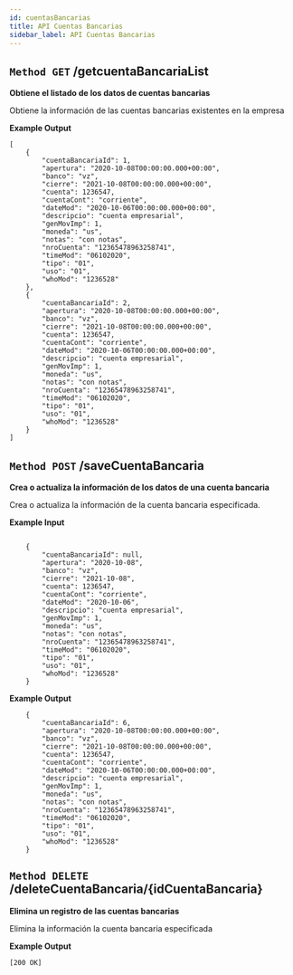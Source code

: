 ```yaml
---
id: cuentasBancarias
title: API Cuentas Bancarias
sidebar_label: API Cuentas Bancarias
---
```


## `Method GET` /getcuentaBancariaList
**Obtiene el listado de los datos de cuentas bancarias**

Obtiene la información de las cuentas bancarias existentes en la empresa

**Example Output**


```
[
    {
        "cuentaBancariaId": 1,
        "apertura": "2020-10-08T00:00:00.000+00:00",
        "banco": "vz",
        "cierre": "2021-10-08T00:00:00.000+00:00",
        "cuenta": 1236547,
        "cuentaCont": "corriente",
        "dateMod": "2020-10-06T00:00:00.000+00:00",
        "descripcio": "cuenta empresarial",
        "genMovImp": 1,
        "moneda": "us",
        "notas": "con notas",
        "nroCuenta": "12365478963258741",
        "timeMod": "06102020",
        "tipo": "01",
        "uso": "01",
        "whoMod": "1236528"
    },
    {
        "cuentaBancariaId": 2,
        "apertura": "2020-10-08T00:00:00.000+00:00",
        "banco": "vz",
        "cierre": "2021-10-08T00:00:00.000+00:00",
        "cuenta": 1236547,
        "cuentaCont": "corriente",
        "dateMod": "2020-10-06T00:00:00.000+00:00",
        "descripcio": "cuenta empresarial",
        "genMovImp": 1,
        "moneda": "us",
        "notas": "con notas",
        "nroCuenta": "12365478963258741",
        "timeMod": "06102020",
        "tipo": "01",
        "uso": "01",
        "whoMod": "1236528"
    }
]
```

## `Method POST` /saveCuentaBancaria
**Crea o actualiza la información de los datos de una cuenta bancaria**

Crea o actualiza la información de la cuenta bancaria especificada.

**Example Input**

```
	
    {
        "cuentaBancariaId": null,
        "apertura": "2020-10-08",
        "banco": "vz",
        "cierre": "2021-10-08",
        "cuenta": 1236547,
        "cuentaCont": "corriente",
        "dateMod": "2020-10-06",
        "descripcio": "cuenta empresarial",
        "genMovImp": 1,
        "moneda": "us",
        "notas": "con notas",
        "nroCuenta": "12365478963258741",
        "timeMod": "06102020",
        "tipo": "01",
        "uso": "01",
        "whoMod": "1236528"
    }

```

**Example Output**

```
	{
		"cuentaBancariaId": 6,
		"apertura": "2020-10-08T00:00:00.000+00:00",
		"banco": "vz",
		"cierre": "2021-10-08T00:00:00.000+00:00",
		"cuenta": 1236547,
		"cuentaCont": "corriente",
		"dateMod": "2020-10-06T00:00:00.000+00:00",
		"descripcio": "cuenta empresarial",
		"genMovImp": 1,
		"moneda": "us",
		"notas": "con notas",
		"nroCuenta": "12365478963258741",
		"timeMod": "06102020",
		"tipo": "01",
		"uso": "01",
		"whoMod": "1236528"
	}

```
## `Method DELETE` /deleteCuentaBancaria/{idCuentaBancaria}
**Elimina un registro de las cuentas bancarias**

Elimina la información la cuenta bancaria especificada

**Example Output**

```
[200 OK]
```
